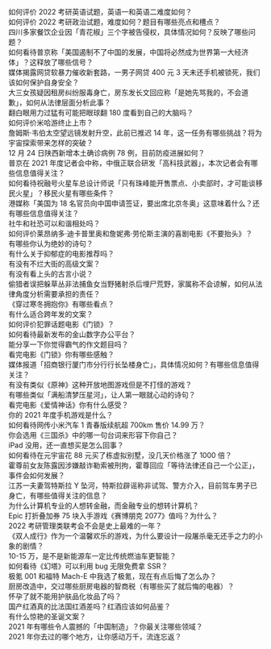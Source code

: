 如何评价 2022 考研英语试题，英语一和英语二难度如何？  
如何评价 2022 考研政治试题，难度如何？题目有哪些亮点和槽点？  
四川多家餐饮企业因「青花椒」三个字被告侵权，具体情况如何？反映了哪些问题？  
如何看待普京称「美国遏制不了中国的发展，中国将必然成为世界第一大经济体」？这释放了哪些信号？  
媒体揭露网贷软暴力催收新套路，一男子网贷 400 元 3 天未还手机被锁死，我们该如何保护自身安全？  
大三女孩疑因租房纠纷服毒身亡，房东发长文回应称「是她先骂我的，不会道歉」，如何从法律层面分析此事？  
翻白眼用力过猛有可能把眼球翻 180 度看到自己的大脑吗？  
如何评价米哈游终止上市？  
詹姆斯·韦伯太空望远镜发射升空，此前已推迟 14 年，这一任务有哪些挑战？将为宇宙探索带来怎样的突破？  
12 月 24 日陕西新增本土确诊病例 78 例，目前防疫进展如何？  
普京在 2021 年度记者会中称，中俄正联合研发「高科技武器」，本次记者会有哪些信息值得关注？  
如何看待祝融号火星车总设计师说「只有珠峰能开售票点、小卖部时，才可能谈移民火星」？移民火星有哪些条件？  
港媒称「美国为 18 名官员向中国申请签证，要出席北京冬奥」这意味着什么？还有哪些信息值得关注？  
社牛和社恐可以和谐相处吗？  
如何评价莱昂纳多·迪卡普里奥和詹妮弗·劳伦斯主演的喜剧电影《不要抬头》？  
有哪些你认为绝妙的诗句？  
有什么关于抑郁症的电影推荐吗？  
有没有不烂大街的高级文案？  
有没有看上头的古言小说？  
偷猎者误把躲草丛非法捕鱼女当野猪射杀后埋尸荒野，家属称不会谅解，如何从法律角度分析需要承担的责任？  
《穿过寒冬拥抱你》有哪些看点？  
有什么适合跨年发的文案？  
如何评价犯罪话题电影《门锁》？  
如何看待最新发布的金山数字办公平台？  
能分享一下你觉得霸气的作文题目吗？  
看完电影《门锁》你有哪些感触？  
媒体报道「招商银行厦门市分行行长坠楼身亡」，具体情况如何？有哪些信息值得关注？  
有没有类似《原神》这种开放地图游戏但是不打怪的游戏？  
有哪些类似「满船清梦压星河」，让人第一眼就心动的诗句？  
看完电影《爱情神话》你有什么感受？  
你的 2021 年度手机游戏是什么？  
如何看待网传小米汽车 1 青春版续航超 700km 售价 14.99 万？  
你会选用《三国杀》中的哪一句台词来形容下你自己？  
iPad 没用，还一直想买是怎么回事？  
如何看待在元宇宙花 88 元买了栋虚拟别墅，没几天价格涨了 1000 倍？  
霍尊前女友陈露因涉嫌敲诈勒索被刑拘，霍尊回应「等待法律还自己一个公正」，事件会如何发展？  
江苏一夫妻驾特斯拉 Y 坠河，特斯拉辟谣称非试驾、警方介入，目前驾车男子已身亡，有哪些值得关注的信息？  
为什么计算机专业的人想转金融，而金融专业的想转计算机？  
Epic 打折叠加券 75 块入手游戏《赛博朋克 2077》值吗？为什么？  
2022 考研管理类联考会不会是史上最难的一年？  
《双人成行》作为一个温馨欢乐的游戏，为什么要设计一段屠杀毫无还手之力的小象的剧情？  
10-15 万，是不是新能源车一定比传统燃油车更智能？  
如何看待《幻塔》可以利用 bug 无限免费拿 SSR？  
极氪 001 和福特 Mach-E 中我选了极氪，现在有点后悔了怎么办？  
厨房改造中，交过哪些厨房电器的智商税（有哪些买了就后悔的电器）？  
怀孕了就不能用护肤品化妆品了吗？  
国产红酒真的比法国红酒差吗？红酒应该如何品鉴？  
有什么惊艳的圣诞文案？  
2021 年有哪些令人震撼的「中国制造」？你最关注哪些领域？  
2021 年你去过的哪个地方，让你感动万千，流连忘返？  
